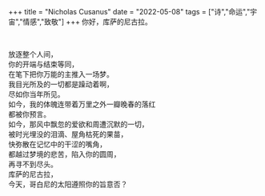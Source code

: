 +++
title = "Nicholas Cusanus"
date = "2022-05-08"
tags = ["诗","命运","宇宙","情感","致敬"]
+++
你好，库萨的尼古拉。

<!--more-->
<br>

放逐整个人间，<br>
你的开端与结束等同，<br>
在笔下把你万能的主推入一场梦。<br>
我目光所及的一切都是躁动着啊，<br>
尽如你当年所见。<br>
如今，我的体魄连带着万里之外一瓣晚春的落红<br>
都被你预言。<br>
如今，那风中飘忽的爱欲和周遭沉默的一切，<br>
被时光埋没的泪滴、屋角枯死的果苗，<br>
快弥散在记忆中的干涩的嘴角，<br>
都越过梦境的悲苦，陷入你的圆周，<br>
再寻不到尽头。<br>
库萨的尼古拉，<br>
今天，哥白尼的太阳遵照你的旨意否？<br>
